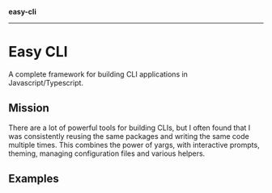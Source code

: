 **easy-cli**

***

# Easy CLI

A complete framework for building CLI applications in Javascript/Typescript. 

## Mission

There are a lot of powerful tools for building CLIs, but I often found that I was consistently reusing the same packages and writing the same code multiple times. This combines the power of yargs, with interactive prompts, theming, managing configuration files and various helpers. 

## Examples
